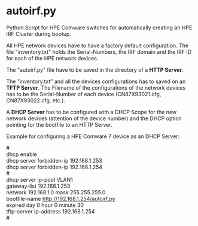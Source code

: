# autoirf.py
Python Script for HPE Comware switches for automatically creating an HPE IRF Cluster during bootup.

All HPE network devices have to have a factory default configuration.
The file "inventory.txt" holds the Serial-Numbers, the IRF domain and the IRF ID for each of the HPE network devices.

The "autoirf.py" file have to be saved in the directory of a <b>HTTP Server</b>. 

The "inventory.txt" and all the devices configurations has to saved on an <b>TFTP Server</b>.
The Filename of the configurations of the network devices has to be the Serial-Number of each device
(CN87X93021.cfg, CN87X93022.cfg, etc.).

A <b>DHCP Server</b> has to be configured with a DHCP Scope for the new network devices (attention of the device number)
and the DHCP option pointing for the bootfile to an HTTP Server.

Example for configuring a HPE Comware 7 device as an DHCP Server:

#<br>
 dhcp enable<br>
 dhcp server forbidden-ip 192.168.1.253<br>
 dhcp server forbidden-ip 192.168.1.254<br>
#<br>
dhcp server ip-pool VLAN1<br>
 gateway-list 192.168.1.253<br>
 network 192.168.1.0 mask 255.255.255.0<br>
 bootfile-name http://192.168.1.254/autoirf.py<br>
 expired day 0 hour 0 minute 30<br>
 tftp-server ip-address 192.168.1.254<br>
#<br>

